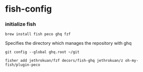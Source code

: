 # fish-config

### initialize fish

```fish
brew install fish peco ghq fzf
```

Specifies the directory which manages the repository with ghq

```fish
git config --global ghq.root ~/git
```

```fish
fisher add jethrokuan/fzf decors/fish-ghq jethrokuan/z oh-my-fish/plugin-peco
```
